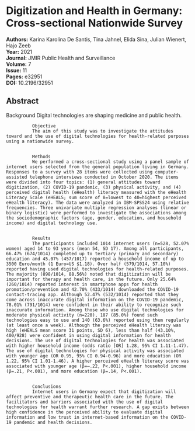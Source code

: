 # Digitization and Health in Germany: Cross-sectional Nationwide Survey

**Authors:** Karina Karolina De Santis, Tina Jahnel, Elida Sina, Julian Wienert, Hajo Zeeb  
**Year:** 2021  
**Journal:** JMIR Public Health and Surveillance  
**Volume:** 7  
**Issue:** 11  
**Pages:** e32951  
**DOI:** 10.2196/32951  

## Abstract
Background
              Digital technologies are shaping medicine and public health.
            
            
              Objective
              The aim of this study was to investigate the attitudes toward and the use of digital technologies for health-related purposes using a nationwide survey.
            
            
              Methods
              We performed a cross-sectional study using a panel sample of internet users selected from the general population living in Germany. Responses to a survey with 28 items were collected using computer-assisted telephone interviews conducted in October 2020. The items were divided into four topics: (1) general attitudes toward digitization, (2) COVID-19 pandemic, (3) physical activity, and (4) perceived digital health (eHealth) literacy measured with the eHealth Literacy Scale (eHEALS; sum score of 8=lowest to 40=highest perceived eHealth literacy). The data were analyzed in IBM-SPSS24 using relative frequencies. Three univariate multiple regression analyses (linear or binary logistic) were performed to investigate the associations among the sociodemographic factors (age, gender, education, and household income) and digital technology use.
            
            
              Results
              The participants included 1014 internet users (n=528, 52.07% women) aged 14 to 93 years (mean 54, SD 17). Among all participants, 66.47% (674/1014) completed up to tertiary (primary and secondary) education and 45.07% (457/1017) reported a household income of up to 3500 Euro/month (1 Euro=US $1.18). Over half (579/1014, 57.10%) reported having used digital technologies for health-related purposes. The majority (898/1014, 88.56%) noted that digitization will be important for therapy and health care, in the future. Only 25.64% (260/1014) reported interest in smartphone apps for health promotion/prevention and 42.70% (433/1014) downloaded the COVID-19 contact-tracing app. Although 52.47% (532/1014) reported that they come across inaccurate digital information on the COVID-19 pandemic, 78.01% (791/1014) were confident in their ability to recognize such inaccurate information. Among those who use digital technologies for moderate physical activity (n=220), 187 (85.0%) found such technologies easy to use and 140 (63.6%) reported using them regularly (at least once a week). Although the perceived eHealth literacy was high (eHEALS mean score 31 points, SD 6), less than half (43.10%, 400/928) were confident in using digital information for health decisions. The use of digital technologies for health was associated with higher household income (odds ratio [OR] 1.28, 95% CI 1.11-1.47). The use of digital technologies for physical activity was associated with younger age (OR 0.95, 95% CI 0.94-0.96) and more education (OR 1.22, 95% CI 1.01-1.46). A higher perceived eHealth literacy score was associated with younger age (β=–.22, P<.001), higher household income (β=.21, P<.001), and more education (β=.14, P<.001).
            
            
              Conclusions
              Internet users in Germany expect that digitization will affect preventive and therapeutic health care in the future. The facilitators and barriers associated with the use of digital technologies for health warrant further research. A gap exists between high confidence in the perceived ability to evaluate digital information and low trust in internet-based information on the COVID-19 pandemic and health decisions.

